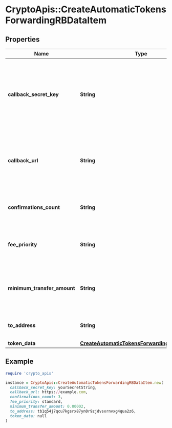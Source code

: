 # CryptoApis::CreateAutomaticTokensForwardingRBDataItem

## Properties

| Name | Type | Description | Notes |
| ---- | ---- | ----------- | ----- |
| **callback_secret_key** | **String** | Represents the Secret Key value provided by the customer. This field is used for security purposes during the callback notification, in order to prove the sender of the callback as Crypto APIs. For more information please see our [Documentation](https://developers.cryptoapis.io/technical-documentation/general-information/callbacks#callback-security). | [optional] |
| **callback_url** | **String** | Represents the URL that is set by the customer where the callback will be received at. The callback notification will be received only if and when the event occurs. &#x60;We support ONLY httpS type of protocol&#x60;. |  |
| **confirmations_count** | **String** | Represents the number of confirmations, i.e. the amount of blocks that have been built on top of this block. |  |
| **fee_priority** | **String** | Represents the fee priority of the automation, whether it is \&quot;SLOW\&quot;, \&quot;STANDARD\&quot; or \&quot;FAST\&quot;. |  |
| **minimum_transfer_amount** | **String** | Represents the minimum transfer amount of the currency in the &#x60;fromAddress&#x60; that can be allowed for an automatic forwarding. |  |
| **to_address** | **String** | Represents the hash of the address the currency is forwarded to. |  |
| **token_data** | [**CreateAutomaticTokensForwardingRBTokenData**](CreateAutomaticTokensForwardingRBTokenData.md) |  |  |

## Example

```ruby
require 'crypto_apis'

instance = CryptoApis::CreateAutomaticTokensForwardingRBDataItem.new(
  callback_secret_key: yourSecretString,
  callback_url: https://example.com,
  confirmations_count: 3,
  fee_priority: standard,
  minimum_transfer_amount: 0.00002,
  to_address: tb1q54j7qcu7kgsrx87yn0r9zjdvsxrnvxg4qua2z6,
  token_data: null
)
```

